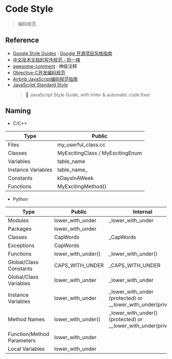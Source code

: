 # Code Style
> 编码规范

## Reference

- [Google Style Guides](https://google.github.io/styleguide/) : [Google 开源项目风格指南](http://zh-google-styleguide.readthedocs.io/en/latest/)
- [中文技术文档的写作规范 - 阮一峰](https://github.com/ruanyf/document-style-guide)
- [awesome-comment](https://github.com/Blankj/awesome-comment) : 神级注释
- [Objective-C开发编码规范](https://github.com/QianKaiLu/Objective-C-Coding-Guidelines-In-Chinese)
- [Airbnb JavaScript编码规范指南](https://github.com/libertyAlone/airbnb-javascript-style-guide-cn)
- [JavaScript Standard Style](https://github.com/standard/standard)
    > 🌟 JavaScript Style Guide, with linter & automatic code fixer

## Naming

- C/C++

| Type | Public 
| --- | ---
| Files                 | my_userful_class.cc
| Classes               | MyExcitingClass / MyExcitingEnum
| Variables             | table_name
| Instance Variables    | table_name_ 
| Constants             | kDaysInAWeek
| Functions             | MyExcitingMethod()

- Python

| Type | Public | Internal
| --- | --- | --- 
| Modules                       | lower_with_under      | _lower_with_under
| Packages                      | lower_with_under
| Classes                       | CapWords              | _CapWords
| Exceptions                    | CapWords	 
| Functions                     | lower_with_under()    | _lower_with_under()
| Global/Class Constants        | CAPS_WITH_UNDER       | _CAPS_WITH_UNDER
| Global/Class Variables        | lower_with_under      | _lower_with_under
| Instance Variables            | lower_with_under      | _lower_with_under (protected) or __lower_with_under(private)
| Method Names                  | lower_with_under()    | _lower_with_under() (protected) or __lower_with_under(private) 
| Function/Method Parameters    | lower_with_under 
| Local Variables               | lower_with_under